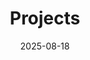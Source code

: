 ---
title: "Projects"
date: 2025-08-18
hidemeta: true
description: "Personal Projects that involves both coding and media making."
---